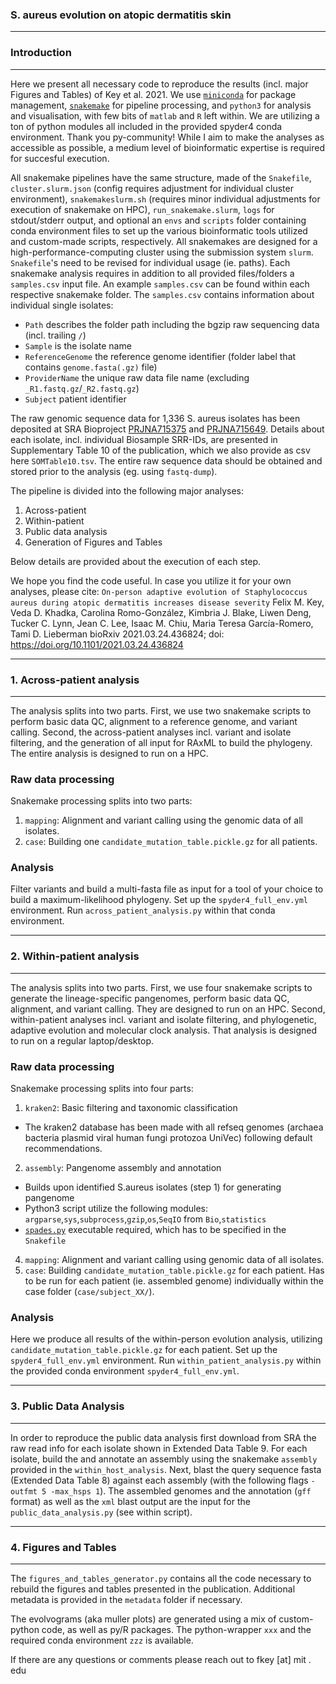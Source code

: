 
<h3>S. aureus evolution on atopic dermatitis skin</h3>  

---

<h3>Introduction</h3>  

---  

Here we present all necessary code to reproduce the results (incl. major Figures and Tables) of Key et al. 2021. We use [`miniconda`](https://conda.io/en/latest/miniconda.html) for package management, [`snakemake`](https://snakemake.readthedocs.io/en/stable/) for pipeline processing, and `python3` for analysis and visualisation, with few bits of `matlab` and `R` left within. We are utilizing a ton of python modules all included in the provided spyder4 conda environment. Thank you py-community! While I aim to make the analyses as accessible as possible, a medium level of bioinformatic expertise is required for succesful execution.

All snakemake pipelines have the same structure, made of the `Snakefile`, `cluster.slurm.json` (config requires adjustment for individual cluster environment), `snakemakeslurm.sh` (requires minor individual adjustments for execution of snakemake on HPC), `run_snakemake.slurm`, `logs` for stdout/stderr output, and optional an `envs` and `scripts` folder containing conda environment files to set up the various bioinformatic tools utilized and custom-made scripts, respectively. All snakemakes are designed for a high-performance-computing cluster using the submission system `slurm`. `Snakefile`'s need to be revised for individual usage (ie. paths). Each snakemake analysis requires in addition to all provided files/folders a `samples.csv` input file. An example `samples.csv` can be found within each respective snakemake folder. The `samples.csv` contains information about individual single isolates: 
- `Path` describes the folder path including the bgzip raw sequencing data (incl. trailing `/`)
- `Sample` is the isolate name
- `ReferenceGenome` the reference genome identifier (folder label that contains `genome.fasta(.gz)` file)
- `ProviderName` the unique raw data file name (excluding `_R1.fastq.gz`/`_R2.fastq.gz`)
- `Subject` patient identifier

The raw genomic sequence data for 1,336 S. aureus isolates has been deposited at SRA Bioproject [PRJNA715375](https://www.ncbi.nlm.nih.gov/bioproject/PRJNA715375/) and [PRJNA715649](https://www.ncbi.nlm.nih.gov/bioproject/PRJNA715649/). Details about each isolate, incl. individual Biosample SRR-IDs, are presented in Supplementary Table 10 of the publication, which we also provide as csv here `SOMTable10.tsv`. The entire raw sequence data should be obtained and stored prior to the analysis (eg.  using `fastq-dump`).

The pipeline is divided into the following major analyses:
1. Across-patient
2. Within-patient
4. Public data analysis
5. Generation of Figures and Tables

Below details are provided about the execution of each step.

We hope you find the code useful. In case you utilize it for your own analyses, please cite: `On-person adaptive evolution of Staphylococcus aureus during atopic dermatitis increases disease severity`
Felix M. Key, Veda D. Khadka, Carolina Romo-González, Kimbria J. Blake, Liwen Deng, Tucker C. Lynn, Jean C. Lee, Isaac M. Chiu, Maria Teresa García-Romero, Tami D. Lieberman
bioRxiv 2021.03.24.436824; doi: https://doi.org/10.1101/2021.03.24.436824


---

<h3>1. Across-patient analysis</h3>  

---

The analysis splits into two parts. First, we use two snakemake scripts to perform basic data QC, alignment to a reference genome, and variant calling.  Second, the across-patient analyses incl. variant and isolate filtering, and the generation of all input for RAxML to build the phylogeny. The entire analysis is designed to run on a HPC.

<h3>Raw data processing</h3>  

Snakemake processing splits into two parts:
1. `mapping`: Alignment and variant calling using the genomic data of all isolates.
2. `case`: Building one `candidate_mutation_table.pickle.gz` for all patients. 

<h3>Analysis</h3>  

 Filter variants and build a multi-fasta file as input for a tool of your choice to  build a maximum-likelihood phylogeny. Set up the `spyder4_full_env.yml` environment. Run `across_patient_analysis.py` within that conda environment. 


---

<h3>2. Within-patient analysis</h3>  

---

The analysis splits into two parts. First, we use four snakemake scripts to generate the lineage-specific pangenomes, perform basic data QC, alignment, and variant calling. They are designed to run on an HPC. Second, within-patient analyses incl. variant and isolate filtering, and phylogenetic, adaptive evolution and molecular clock analysis. That analysis is designed to run on a regular laptop/desktop.

<h3>Raw data processing</h3>  

Snakemake processing splits into four parts:
1. `kraken2`: Basic filtering and taxonomic classification
 - The kraken2 database has been made with all refseq genomes (archaea bacteria plasmid viral human fungi protozoa UniVec) following default recommendations.
2. `assembly`: Pangenome assembly and annotation 
 - Builds upon identified S.aureus isolates (step 1) for generating pangenome
 - Python3 script utilize the following modules: `argparse`,`sys`,`subprocess`,`gzip`,`os`,`SeqIO` from `Bio`,`statistics`
 - [`spades.py`](https://github.com/ablab/spades) executable required, which has to be specified in the `Snakefile`
4. `mapping`: Alignment and variant calling using genomic data of all isolates.
5. `case`: Building `candidate_mutation_table.pickle.gz` for each patient. Has to be run for each patient (ie. assembled genome) individually within the case folder (`case/subject_XX/`). 

<h3>Analysis</h3>  

 Here we produce all results of the within-person evolution analysis, utilizing `candidate_mutation_table.pickle.gz` for each patient. Set up the `spyder4_full_env.yml` environment. Run `within_patient_analysis.py` within the provided conda environment `spyder4_full_env.yml`. 


---

<h3>3. Public Data Analysis</h3>  

---

In order to reproduce the public data analysis first download from SRA the raw read info for each isolate shown in Extended Data Table 9. For each isolate, build the and annotate an assembly using the snakemake `assembly` provided in the `within_host_analysis`. Next, blast the query sequence fasta (Extended Data Table 8) against each assembly (with the following flags `-outfmt 5 -max_hsps 1`). The assembled genomes and the annotation (`gff` format) as well as the `xml` blast output are the input for the `public_data_analysis.py` (see within script).

---

<h3>4. Figures and Tables </h3>  

---

The `figures_and_tables_generator.py` contains all the code necessary to rebuild the figures and tables presented in the publication. Additional metadata is provided in the `metadata` folder if necessary. 

The evolvograms (aka muller plots) are generated using a mix of custom-python code, as well as py/R packages. The python-wrapper `xxx` and the required conda environment `zzz` is available.


If there are any questions or comments please reach out to fkey [at] mit . edu



